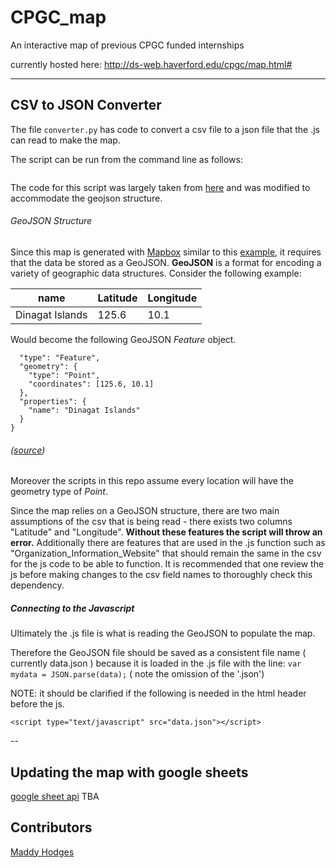 # CPGC_map
An interactive map of previous CPGC funded internships

currently hosted here: http://ds-web.haverford.edu/cpgc/map.html#

---
## CSV to JSON Converter

The file `converter.py` has code to convert a csv file to a json file that the .js can read to make the map.

The script can be run from the command line as follows:
 ``` $ python convert.py -i <path to inputfile> -o <path to outputfile>
 ```

The code for this script was largely taken from [here](http://www.idiotinside.com/2015/09/18/csv-json-pretty-print-python/) and was modified to accommodate the geojson structure.

###### GeoJSON Structure
Since this map is generated with [Mapbox](https://www.mapbox.com/mapbox-gl-js/api) similar to this [example](https://www.mapbox.com/mapbox-gl-js/example/filter-features-within-map-view/), it requires that the data be stored as a GeoJSON. **GeoJSON** is a format for encoding a variety of geographic data structures.
Consider the following example:

| name | Latitude | Longitude |
|------|----------|-----------|
|Dinagat Islands| 125.6| 10.1 |

Would become the following GeoJSON *Feature* object.
```{
  "type": "Feature",
  "geometry": {
    "type": "Point",
    "coordinates": [125.6, 10.1]
  },
  "properties": {
    "name": "Dinagat Islands"
  }
}
```
###### <right> ([source](http://geojson.org/)) </right>
Moreover the scripts in this repo assume every location will have the geometry type of *Point*.

Since the map relies on a GeoJSON structure, there are two main assumptions of the csv that is being read - there exists two columns "Latitude" and "Longitude". **Without these features the script will throw an error.**
Additionally there are features that are used in the .js function such as "Organization_Information_Website" that should remain the same in the csv for the js code to be able to function. It is recommended that one review the js before making changes to the csv field names to thoroughly check this dependency.

##### Connecting to the Javascript
Ultimately the .js file is what is reading the GeoJSON to populate the map.

Therefore the GeoJSON file should be saved as a consistent file name ( currently data.json ) because it is loaded in the .js file with the line: `var mydata = JSON.parse(data);` ( note the omission of the '.json')


NOTE: it should be clarified if the following is needed in the html header before the js.

`<script type="text/javascript" src="data.json"></script>`



--
## Updating the map with google sheets
[google sheet api](https://developers.google.com/sheets/api/guides/concepts)
 TBA

## Contributors

[Maddy Hodges](https://github.com/Mfhodges)
